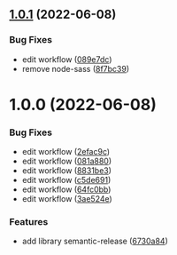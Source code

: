 ## [1.0.1](https://github.com/UrijHoruzij/ui-nature/compare/v1.0.0...v1.0.1) (2022-06-08)


### Bug Fixes

* edit workflow ([089e7dc](https://github.com/UrijHoruzij/ui-nature/commit/089e7dc5ae98b32ec6be8987b983bf52d5ef3a00))
* remove node-sass ([8f7bc39](https://github.com/UrijHoruzij/ui-nature/commit/8f7bc3958921975c81651b8f87001e545731f04b))

# 1.0.0 (2022-06-08)


### Bug Fixes

* edit workflow ([2efac9c](https://github.com/UrijHoruzij/ui-nature/commit/2efac9cc45d0e834048138379ad81df8e3f867a0))
* edit workflow ([081a880](https://github.com/UrijHoruzij/ui-nature/commit/081a880bde06d94b146086f0e525a5a8e015d8d2))
* edit workflow ([8831be3](https://github.com/UrijHoruzij/ui-nature/commit/8831be3302c0ef7c72f43704711e3bef65fde49f))
* edit workflow ([c5de691](https://github.com/UrijHoruzij/ui-nature/commit/c5de691d559f19cac464130b06981170963245db))
* edit workflow ([64fc0bb](https://github.com/UrijHoruzij/ui-nature/commit/64fc0bbce4145ddcaa30c16beefc391993492adc))
* edit workflow ([3ae524e](https://github.com/UrijHoruzij/ui-nature/commit/3ae524e63f779fcc2cf1cc7e6c1c284c9d08d62b))


### Features

* add library semantic-release ([6730a84](https://github.com/UrijHoruzij/ui-nature/commit/6730a841b2a910d1acf0d5a67fc46aed5f1856ae))
